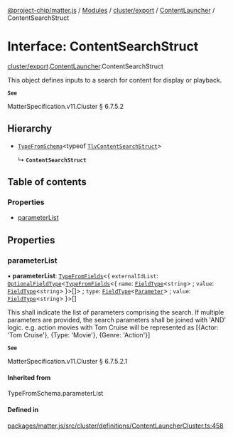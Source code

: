 [@project-chip/matter.js](../README.md) / [Modules](../modules.md) / [cluster/export](../modules/cluster_export.md) / [ContentLauncher](../modules/cluster_export.ContentLauncher.md) / ContentSearchStruct

# Interface: ContentSearchStruct

[cluster/export](../modules/cluster_export.md).[ContentLauncher](../modules/cluster_export.ContentLauncher.md).ContentSearchStruct

This object defines inputs to a search for content for display or playback.

**`See`**

MatterSpecification.v11.Cluster § 6.7.5.2

## Hierarchy

- [`TypeFromSchema`](../modules/tlv_export.md#typefromschema)\<typeof [`TlvContentSearchStruct`](../modules/cluster_export.ContentLauncher.md#tlvcontentsearchstruct)\>

  ↳ **`ContentSearchStruct`**

## Table of contents

### Properties

- [parameterList](cluster_export.ContentLauncher.ContentSearchStruct.md#parameterlist)

## Properties

### parameterList

• **parameterList**: [`TypeFromFields`](../modules/tlv_export.md#typefromfields)\<\{ `externalIdList`: [`OptionalFieldType`](tlv_export.OptionalFieldType.md)\<[`TypeFromFields`](../modules/tlv_export.md#typefromfields)\<\{ `name`: [`FieldType`](tlv_export.FieldType.md)\<`string`\> ; `value`: [`FieldType`](tlv_export.FieldType.md)\<`string`\>  }\>[]\> ; `type`: [`FieldType`](tlv_export.FieldType.md)\<[`Parameter`](../enums/cluster_export.ContentLauncher.Parameter.md)\> ; `value`: [`FieldType`](tlv_export.FieldType.md)\<`string`\>  }\>[]

This shall indicate the list of parameters comprising the search. If multiple parameters are provided, the
search parameters shall be joined with 'AND' logic. e.g. action movies with Tom Cruise will be represented
as [{Actor: 'Tom Cruise'}, {Type: 'Movie'}, {Genre: 'Action'}]

**`See`**

MatterSpecification.v11.Cluster § 6.7.5.2.1

#### Inherited from

TypeFromSchema.parameterList

#### Defined in

[packages/matter.js/src/cluster/definitions/ContentLauncherCluster.ts:458](https://github.com/project-chip/matter.js/blob/6d3b6a5d957d88a9231d6ecab4bb41f8133112be/packages/matter.js/src/cluster/definitions/ContentLauncherCluster.ts#L458)

